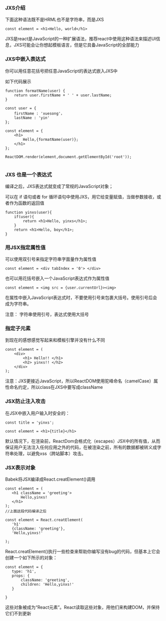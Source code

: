 ### JXS介绍

下面这种语法既不是HRML也不是字符串，而是JXS
```
const element = <h1>Hello, world</h1>

```

JXS是react是JavaScript的一种扩展语法，推荐react中使用这种语法来描述UI信息，JXS可能会让你想起模板语言，但是它具备JavaScript的全部能力

### JXS中嵌入表达式

你可以用任意花括号把任意JavaScript的表达式嵌入JXS中

如下代码展示

```
function formatName(user) {
    return user.firstName + ' ' + user.lastName;
}

const user = {
    firstName : 'xuesong'，
    lastName : 'yin'
};

const element = {
    <h1>
        Hello,{formatName(user)};
    </h1>
};

ReactDOM.render(element,document.getElementById('root'));


```

### JXS 也是一个表达式

编译之后，JXS表达式就变成了常规的JavaScript对象；

可以在  if  语句或者  for  循环语句中使用JXS，用它给变量赋值，当做参数接收，或者作为函数的返回值

```
function yinxs(user){
    if(user){
        return <h1>Hello, yinxs</h1>;
    }
    return <h1>Hello, boy</h1>;
}

```

### 用JSX指定属性值

可以使用双引号来指定字符串字面量作为属性值

```
const element = <div tabIndex = '0'> </div>

```

也可以用花括号嵌入一个JavaScript表达式作为属性值

```
const element = <img src = {user.currentUrl}><img>

```

在属性中嵌入JavaScript表达式时，不要使用引号来包裹大括号。使用引号后会成为字符串。

注意： 字符串使用引号，表达式使用大括号

### 指定子元素

到现在的感想感觉写起来和模板引擎并没有什么不同

```
const element = (
    <div>
        <h1> Hello!! </h1>
        <h2> yinxs!! </h2>
    </div>
);

```

注意：JXS更接近JavaScript，所以ReactDOM使用驼峰命名（camelCase）属性命名约定，所以class在JXS中要写成className


### JSX防止注入攻击
在JSX中嵌入用户输入时安全的：

```
const title = 'yinxs';

const element = <h1>{title}</h1>

```
默认情况下，在渲染前，ReactDom会格式化（escapes）JSX中的所有值，从而保证用户无法注入任何应用之外的代码，在被渲染之前，所有的数据都被转义成字符串处理，以避免xss（跨站脚本）攻击。

### JSX表示对象

 Babek将JSX编译成React.creatElement()调用
 
 ```
 const element = (
    <h1 className = 'greeting'>
        Hello,yinxs!
    </h1>
 );
 //上面这段代码编译之后
 
 const element = React.creatElement(
    'h1'
    {className: 'greeting'},
    'Hello,yinxs!'
    
 );
 ```
 
 
 React.creatElement()执行一些检查来帮助你编写没有bug的代码，但基本上它会创建一个如下所示的对象：
 
 ```
 const element = {
    type: 'h1',
    props: {
        className: 'greeting',
        children: 'Hello,yinxs!'
    }
 
 }
 
 ```
 
 这些对象被成为“React元素”。React读取这些对象，用他们来构建DOM，并保持它们不到更新